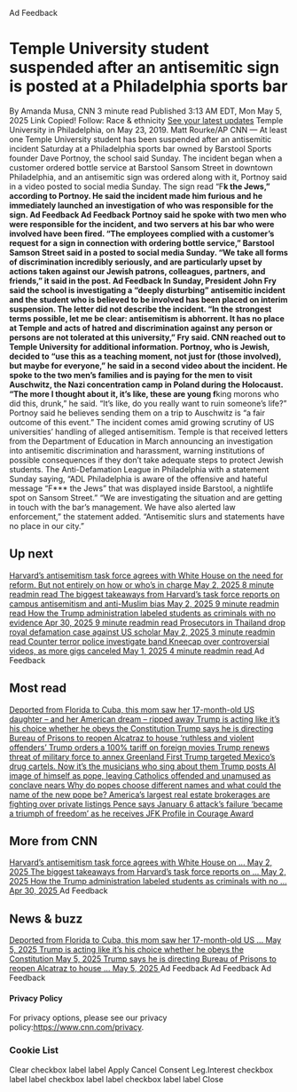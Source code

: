 Ad Feedback
#  Temple University student suspended after an antisemitic sign is posted at a Philadelphia sports bar 
By Amanda Musa, CNN 
3 minute read 
Published 3:13 AM EDT, Mon May 5, 2025 
Link Copied! 
Follow:
Race & ethnicity [See your latest updates](https://edition.cnn.com/follow?iid=follow_see_all_article&source=acq_web_experiments_follow_card-social-bar-all)
Temple University in Philadelphia, on May 23, 2019.
Matt Rourke/AP
CNN — 
At least one Temple University student has been suspended after an antisemitic incident Saturday at a Philadelphia sports bar owned by Barstool Sports founder Dave Portnoy, the school said Sunday. 
The incident began when a customer ordered bottle service at Barstool Sansom Street in downtown Philadelphia, and an antisemitic sign was ordered along with it, Portnoy said in a video posted to social media Sunday. 
The sign read “F**k the Jews,” according to Portnoy. He said the incident made him furious and he immediately launched an investigation of who was responsible for the sign. 
Ad Feedback
Ad Feedback
Portnoy said he spoke with two men who were responsible for the incident, and two servers at his bar who were involved have been fired. 
“The employees complied with a customer’s request for a sign in connection with ordering bottle service,” Barstool Samson Street said in a posted to social media Sunday. 
“We take all forms of discrimination incredibly seriously, and are particularly upset by actions taken against our Jewish patrons, colleagues, partners, and friends,” it said in the post. 
Ad Feedback
In Sunday, President John Fry said the school is investigating a “deeply disturbing” antisemitic incident and the student who is believed to be involved has been placed on interim suspension. The letter did not describe the incident. 
“In the strongest terms possible, let me be clear: antisemitism is abhorrent. It has no place at Temple and acts of hatred and discrimination against any person or persons are not tolerated at this university,” Fry said. 
CNN reached out to Temple University for additional information. 
Portnoy, who is Jewish, decided to “use this as a teaching moment, not just for (those involved), but maybe for everyone,” he said in a second video about the incident. He spoke to the two men’s families and is paying for the men to visit Auschwitz, the Nazi concentration camp in Poland during the Holocaust. 
“The more I thought about it, it’s like, these are young f**king morons who did this, drunk,” he said. “It’s like, do you really want to ruin someone’s life?” 
Portnoy said he believes sending them on a trip to Auschwitz is “a fair outcome of this event.” 
The incident comes amid growing scrutiny of US universities’ handling of alleged antisemitism. Temple is that received letters from the Department of Education in March announcing an investigation into antisemitic discrimination and harassment, warning institutions of possible consequences if they don’t take adequate steps to protect Jewish students. 
The Anti-Defamation League in Philadelphia with a statement Sunday saying, “ADL Philadelphia is aware of the offensive and hateful message “F*** the Jews” that was displayed inside Barstool, a nightlife spot on Sansom Street.” 
“We are investigating the situation and are getting in touch with the bar’s management. We have also alerted law enforcement,” the statement added. “Antisemitic slurs and statements have no place in our city.” 
## Up next
[ Harvard’s antisemitism task force agrees with White House on the need for reform. But not entirely on how or who’s in charge May 2, 2025  8 minute readmin read ](https://www.cnn.com/2025/05/01/us/harvard-antisemitism-trump-administration-reforms?iid=cnn_buildContentRecirc_end_recirc)
[ The biggest takeaways from Harvard’s task force reports on campus antisemitism and anti-Muslim bias May 2, 2025  9 minute readmin read ](https://www.cnn.com/2025/04/29/us/harvard-reports-antisemitism-anti-muslim-bias?iid=cnn_buildContentRecirc_end_recirc)
[ How the Trump administration labeled students as criminals with no evidence Apr 30, 2025  9 minute readmin read ](https://www.cnn.com/2025/04/29/politics/trump-administration-international-students-visas/index.html?iid=cnn_buildContentRecirc_end_recirc)
[ Prosecutors in Thailand drop royal defamation case against US scholar May 2, 2025  3 minute readmin read ](https://www.cnn.com/2025/05/01/asia/thailand-lese-majeste-paul-chambers-intl-hnk?iid=cnn_buildContentRecirc_end_recirc)
[ Counter terror police investigate band Kneecap over controversial videos, as more gigs canceled May 1, 2025  4 minute readmin read ](https://www.cnn.com/2025/05/01/europe/kneecap-band-police-investigation-intl-scli?iid=cnn_buildContentRecirc_end_recirc)
Ad Feedback
## Most read
[ Deported from Florida to Cuba, this mom saw her 17-month-old US daughter – and her American dream – ripped away ](https://www.cnn.com/2025/05/05/americas/heidy-sanchez-cuba-mom-deported-us-daughter-intl-latam?iid=cnn_buildContentRecirc_end_recirc)
[ Trump is acting like it’s his choice whether he obeys the Constitution ](https://www.cnn.com/2025/05/05/politics/constitution-trump-nbc-interview-tariffs-canada?iid=cnn_buildContentRecirc_end_recirc)
[ Trump says he is directing Bureau of Prisons to reopen Alcatraz to house ‘ruthless and violent offenders’ ](https://www.cnn.com/2025/05/04/politics/trump-alcatraz-prisons-reopen?iid=cnn_buildContentRecirc_end_recirc)
[ Trump orders a 100% tariff on foreign movies ](https://www.cnn.com/2025/05/04/media/movies-tariff-trump?iid=cnn_buildContentRecirc_end_recirc)
[ Trump renews threat of military force to annex Greenland ](https://www.cnn.com/2025/05/04/world/greenland-annexation-threat-trump-nbc-interview-intl-hnk?iid=cnn_buildContentRecirc_end_recirc)
[ First Trump targeted Mexico’s drug cartels. Now it’s the musicians who sing about them ](https://www.cnn.com/2025/05/04/americas/narcocorrido-mexico-bands-us-trump-intl-latam?iid=cnn_buildContentRecirc_end_recirc)
[ Trump posts AI image of himself as pope, leaving Catholics offended and unamused as conclave nears ](https://www.cnn.com/2025/05/04/world/trump-ai-image-pope-intl-hnk?iid=cnn_buildContentRecirc_end_recirc)
[ Why do popes choose different names and what could the name of the new pope be? ](https://www.cnn.com/2025/05/04/europe/pope-new-name-explainer-intl-scli?iid=cnn_buildContentRecirc_end_recirc)
[ America’s largest real estate brokerages are fighting over private listings ](https://www.cnn.com/2025/05/05/economy/real-estate-fight-private-listings?iid=cnn_buildContentRecirc_end_recirc)
[ Pence says January 6 attack’s failure ‘became a triumph of freedom’ as he receives JFK Profile in Courage Award ](https://www.cnn.com/2025/05/04/politics/mike-pence-jfk-award-january-6?iid=cnn_buildContentRecirc_end_recirc)
## More from CNN
[ Harvard’s antisemitism task force agrees with White House on ... May 2, 2025  ](https://www.cnn.com/2025/05/01/us/harvard-antisemitism-trump-administration-reforms?iid=cnn_buildContentRecirc_end_recirc)
[ The biggest takeaways from Harvard’s task force reports on ... May 2, 2025  ](https://www.cnn.com/2025/04/29/us/harvard-reports-antisemitism-anti-muslim-bias?iid=cnn_buildContentRecirc_end_recirc)
[ How the Trump administration labeled students as criminals with no ... Apr 30, 2025  ](https://www.cnn.com/2025/04/29/politics/trump-administration-international-students-visas/index.html?iid=cnn_buildContentRecirc_end_recirc)
Ad Feedback
## News & buzz
[ Deported from Florida to Cuba, this mom saw her 17-month-old US ... May 5, 2025  ](https://www.cnn.com/2025/05/05/americas/heidy-sanchez-cuba-mom-deported-us-daughter-intl-latam?iid=cnn_buildContentRecirc_end_recirc)
[ Trump is acting like it’s his choice whether he obeys the Constitution May 5, 2025  ](https://www.cnn.com/2025/05/05/politics/constitution-trump-nbc-interview-tariffs-canada?iid=cnn_buildContentRecirc_end_recirc)
[ Trump says he is directing Bureau of Prisons to reopen Alcatraz to house ... May 5, 2025  ](https://www.cnn.com/2025/05/04/politics/trump-alcatraz-prisons-reopen?iid=cnn_buildContentRecirc_end_recirc)
Ad Feedback
Ad Feedback
Ad Feedback
#### Privacy Policy
For privacy options, please see our privacy policy:<https://www.cnn.com/privacy>.
### Cookie List
Clear
checkbox label label
Apply Cancel
Consent Leg.Interest
checkbox label label
checkbox label label
checkbox label label
Close
